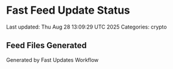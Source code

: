 # Fast Feed Update Status
Last updated: Thu Aug 28 13:09:29 UTC 2025
Categories: crypto

## Feed Files Generated

Generated by Fast Updates Workflow
